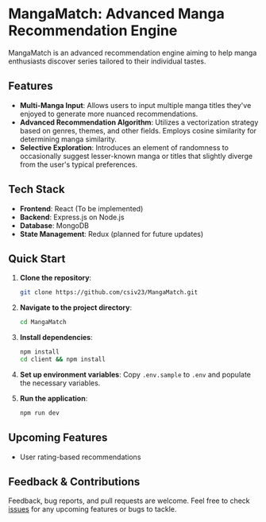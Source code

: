 # MangaMatch: Advanced Manga Recommendation Engine

MangaMatch is an advanced recommendation engine aiming to help manga enthusiasts discover series tailored to their individual tastes.

## Features

- **Multi-Manga Input**: Allows users to input multiple manga titles they've enjoyed to generate more nuanced recommendations.
- **Advanced Recommendation Algorithm**: Utilizes a vectorization strategy based on genres, themes, and other fields. Employs cosine similarity for determining manga similarity.
- **Selective Exploration**: Introduces an element of randomness to occasionally suggest lesser-known manga or titles that slightly diverge from the user's typical preferences.

## Tech Stack

- **Frontend**: React (To be implemented)
- **Backend**: Express.js on Node.js
- **Database**: MongoDB
- **State Management**: Redux (planned for future updates)

## Quick Start

1. **Clone the repository**:
    ```bash
    git clone https://github.com/csiv23/MangaMatch.git
    ```

2. **Navigate to the project directory**:
    ```bash
    cd MangaMatch
    ```

3. **Install dependencies**:
    ```bash
    npm install
    cd client && npm install
    ```

4. **Set up environment variables**:
    Copy `.env.sample` to `.env` and populate the necessary variables.

5. **Run the application**:
    ```bash
    npm run dev
    ```

## Upcoming Features

- User rating-based recommendations

## Feedback & Contributions

Feedback, bug reports, and pull requests are welcome. Feel free to check [issues](https://github.com/csiv23/MangaMatch/issues) for any upcoming features or bugs to tackle.

